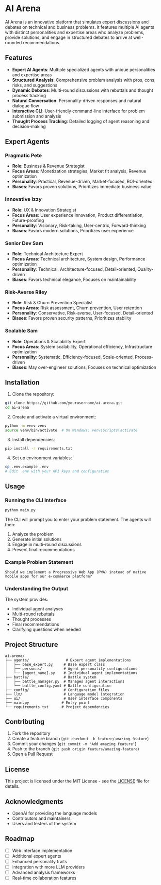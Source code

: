 # AI Arena

AI Arena is an innovative platform that simulates expert discussions and debates on technical and business problems. It features multiple AI agents with distinct personalities and expertise areas who analyze problems, provide solutions, and engage in structured debates to arrive at well-rounded recommendations.

## Features

- **Expert AI Agents**: Multiple specialized agents with unique personalities and expertise areas
- **Structured Analysis**: Comprehensive problem analysis with pros, cons, risks, and suggestions
- **Dynamic Debates**: Multi-round discussions with rebuttals and thought process tracking
- **Natural Conversation**: Personality-driven responses and natural dialogue flow
- **Interactive CLI**: User-friendly command-line interface for problem submission and analysis
- **Thought Process Tracking**: Detailed logging of agent reasoning and decision-making

## Expert Agents

### Pragmatic Pete
- **Role**: Business & Revenue Strategist
- **Focus Areas**: Monetization strategies, Market fit analysis, Revenue optimization
- **Personality**: Practical, Revenue-driven, Market-focused, ROI-oriented
- **Biases**: Favors proven solutions, Prioritizes immediate business value

### Innovative Izzy
- **Role**: UX & Innovation Strategist
- **Focus Areas**: User experience innovation, Product differentiation, Future-proofing
- **Personality**: Visionary, Risk-taking, User-centric, Forward-thinking
- **Biases**: Favors modern solutions, Prioritizes user experience

### Senior Dev Sam
- **Role**: Technical Architecture Expert
- **Focus Areas**: Technical architecture, System design, Performance optimization
- **Personality**: Technical, Architecture-focused, Detail-oriented, Quality-driven
- **Biases**: Favors technical elegance, Focuses on maintainability

### Risk-Averse Riley
- **Role**: Risk & Churn Prevention Specialist
- **Focus Areas**: Risk assessment, Churn prevention, User retention
- **Personality**: Conservative, Risk-averse, User-focused, Detail-oriented
- **Biases**: Favors proven security patterns, Prioritizes stability

### Scalable Sam
- **Role**: Operations & Scalability Expert
- **Focus Areas**: System scalability, Operational efficiency, Infrastructure optimization
- **Personality**: Systematic, Efficiency-focused, Scale-oriented, Process-driven
- **Biases**: May over-engineer solutions, Focuses on technical optimization

## Installation

1. Clone the repository:
```bash
git clone https://github.com/yourusername/ai-arena.git
cd ai-arena
```

2. Create and activate a virtual environment:
```bash
python -m venv venv
source venv/bin/activate  # On Windows: venv\Scripts\activate
```

3. Install dependencies:
```bash
pip install -r requirements.txt
```

4. Set up environment variables:
```bash
cp .env.example .env
# Edit .env with your API keys and configuration
```

## Usage

### Running the CLI Interface

```bash
python main.py
```

The CLI will prompt you to enter your problem statement. The agents will then:
1. Analyze the problem
2. Generate initial solutions
3. Engage in multi-round discussions
4. Present final recommendations

### Example Problem Statement

```
Should we implement a Progressive Web App (PWA) instead of native mobile apps for our e-commerce platform?
```

### Understanding the Output

The system provides:
- Individual agent analyses
- Multi-round rebuttals
- Thought processes
- Final recommendations
- Clarifying questions when needed

## Project Structure

```
ai-arena/
├── agents/                 # Expert agent implementations
│   ├── base_expert.py     # Base expert class
│   ├── personas/          # Agent personality configurations
│   └── [agent_name].py    # Individual agent implementations
├── battle/                # Battle system
│   ├── battle_manager.py  # Manages agent interactions
│   └── battle_config.yaml # Battle configuration
├── config/                # Configuration files
├── llm/                   # Language model integration
├── ui/                    # User interface components
├── main.py               # Entry point
└── requirements.txt      # Project dependencies
```

## Contributing

1. Fork the repository
2. Create a feature branch (`git checkout -b feature/amazing-feature`)
3. Commit your changes (`git commit -m 'Add amazing feature'`)
4. Push to the branch (`git push origin feature/amazing-feature`)
5. Open a Pull Request

## License

This project is licensed under the MIT License - see the [LICENSE](LICENSE) file for details.

## Acknowledgments

- OpenAI for providing the language models
- Contributors and maintainers
- Users and testers of the system

## Roadmap

- [ ] Web interface implementation
- [ ] Additional expert agents
- [ ] Enhanced personality traits
- [ ] Integration with more LLM providers
- [ ] Advanced analysis frameworks
- [ ] Real-time collaboration features 